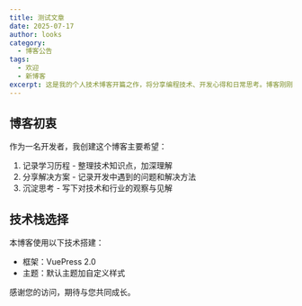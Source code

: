 ```yaml
---
title: 测试文章
date: 2025-07-17
author: looks
category:
  - 博客公告
tags:
  - 欢迎
  - 新博客
excerpt: 这是我的个人技术博客开篇之作，将分享编程技术、开发心得和日常思考。博客刚刚搭建完成，还有很多需要完善的地方。
---
```


## 博客初衷

作为一名开发者，我创建这个博客主要希望：

1. 记录学习历程 - 整理技术知识点，加深理解
2. 分享解决方案 - 记录开发中遇到的问题和解决方法
3. 沉淀思考 - 写下对技术和行业的观察与见解

## 技术栈选择

本博客使用以下技术搭建：

- 框架：VuePress 2.0
- 主题：默认主题加自定义样式


感谢您的访问，期待与您共同成长。